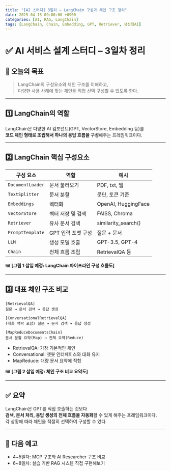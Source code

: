 ```yaml
---
title: "[AI 스터디] 3일차 – LangChain 구성과 체인 구조 정리"
date: 2025-04-15 09:00:00 +0900
categories: [AI, RAG, LangChain]
tags: [LangChain, Chain, Embedding, GPT, Retriever, 생성형AI]
---
```


# ✅ AI 서비스 설계 스터디 – 3일차 정리

## 🎯 오늘의 목표

> LangChain의 구성요소와 체인 구조를 이해하고,  
> 다양한 사용 사례에 맞는 체인을 직접 선택·구성할 수 있도록 한다.

---

## 1️⃣ LangChain의 역할

LangChain은 다양한 AI 컴포넌트(GPT, VectorStore, Embedding 등)를  
**코드 체인 형태로 조립해서 하나의 응답 흐름을 구성**해주는 프레임워크이다.

---

## 2️⃣ LangChain 핵심 구성요소

| 구성 요소        | 역할               | 예시                |
| ---------------- | ------------------ | ------------------- |
| `DocumentLoader` | 문서 불러오기      | PDF, txt, 웹        |
| `TextSplitter`   | 문서 분할          | 문단, 토큰 기준     |
| `Embeddings`     | 벡터화             | OpenAI, HuggingFace |
| `VectorStore`    | 벡터 저장 및 검색  | FAISS, Chroma       |
| `Retriever`      | 유사 문서 검색     | similarity_search() |
| `PromptTemplate` | GPT 입력 포맷 구성 | 질문 + 문서         |
| `LLM`            | 생성 모델 호출     | GPT-3.5, GPT-4      |
| `Chain`          | 전체 흐름 조립     | RetrievalQA 등      |

🖼️ **[그림 1 삽입 예정: LangChain 파이프라인 구성 흐름도]**

---

## 3️⃣ 대표 체인 구조 비교

```
[RetrievalQA]
질문 → 문서 검색 → 응답 생성

[ConversationalRetrievalQA]
(대화 맥락 포함) 질문 → 문서 검색 → 응답 생성

[MapReduceDocumentsChain]
문서 분할 요약(Map) → 전체 요약(Reduce)
```

- RetrievalQA: 가장 기본적인 체인
- Conversational: 챗봇 인터페이스와 대화 유지
- MapReduce: 대량 문서 요약에 적합

🖼️ **[그림 2 삽입 예정: 체인 구조 비교 요약도]**

---

## ✅ 요약

LangChain은 GPT를 직접 호출하는 것보다  
**검색, 문서 처리, 응답 생성의 전체 흐름을 자동화**할 수 있게 해주는 프레임워크이다.  
각 상황에 따라 체인을 적절히 선택하여 구성할 수 있다.

---

## 📅 다음 예고

- 4~5일차: MCP 구조와 AI Researcher 구조 비교
- 6~8일차: 실습 기반 RAG 시스템 직접 구현해보기
